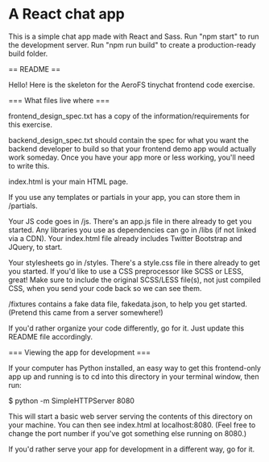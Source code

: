 # A React chat app
This is a simple chat app made with React and Sass.
Run "npm start" to run the development server.
Run "npm run build" to create a production-ready build folder.

== README ==

Hello! Here is the skeleton for the AeroFS tinychat frontend code exercise.

=== What files live where ===

frontend_design_spec.txt has a copy of the information/requirements for this exercise.

backend_design_spec.txt should contain the spec for what you want the backend developer to build so that your frontend demo app would actually work someday. Once you have your app more or less working, you'll need to write this.

index.html is your main HTML page. 

If you use any templates or partials in your app, you can store them in /partials.

Your JS code goes in /js. There's an app.js file in there already to get you started. Any libraries you use as dependencies can go in /libs (if not linked via a CDN). Your index.html file already includes Twitter Bootstrap and JQuery, to start.

Your stylesheets go in /styles. There's a style.css file in there already to get you started. If you'd like to use a CSS preprocessor like SCSS or LESS, great! Make sure to include the original SCSS/LESS file(s), not just compiled CSS, when you send your code back so we can see them.

/fixtures contains a fake data file, fakedata.json, to help you get started. (Pretend this came from a server somewhere!)

If you'd rather organize your code differently, go for it. Just update this README file accordingly.

=== Viewing the app for development ===

If your computer has Python installed, an easy way to get this frontend-only app up and running is to cd into this directory in your terminal window, then run:

$ python -m SimpleHTTPServer 8080

This will start a basic web server serving the contents of this directory on your machine. You can then see index.html at localhost:8080. (Feel free to change the port number if you've got something else running on 8080.)

If you'd rather serve your app for development in a different way, go for it.